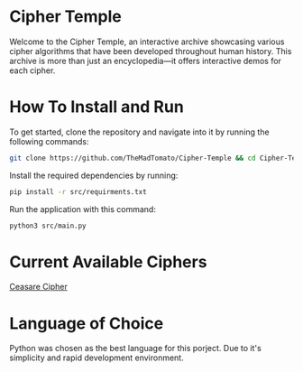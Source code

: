 # Cipher Temple
Welcome to the Cipher Temple, an interactive archive showcasing various cipher algorithms that have been developed throughout human history. This archive is more than just an encyclopedia—it offers interactive demos for each cipher.

# How To Install and Run
To get started, clone the repository and navigate into it by running the following commands:
```bash
git clone https://github.com/TheMadTomato/Cipher-Temple && cd Cipher-Temple
```
Install the required dependencies by running:
```bash
pip install -r src/requirments.txt
```
Run the application with this command: 
```bash 
python3 src/main.py
```

# Current Available Ciphers
[Ceasare Cipher](./doc/Caesar_Cipher_doc.md)

# Language of Choice
Python was chosen as the best language for this porject. Due to it's simplicity and rapid development environment.
